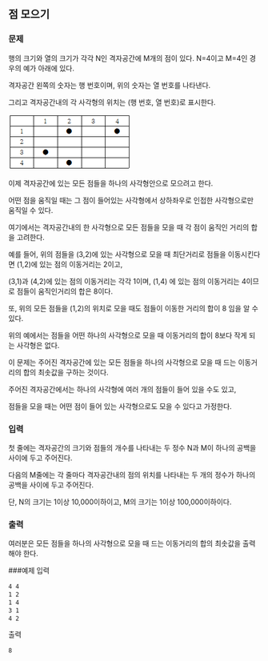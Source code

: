 ## 점 모으기

### 문제


행의 크기와 열의 크기가 각각 N인 격자공간에 M개의 점이 있다. N=4이고 M=4인 경우의 예가 아래에 있다.

격자공간 왼쪽의 숫자는 행 번호이며, 위의 숫자는 열 번호를 나타낸다.

그리고 격자공간내의 각 사각형의 위치는 (행 번호, 열 번호)로 표시한다.

![그림01](20_fig_01.png)



이제 격자공간에 있는 모든 점들을 하나의 사각형안으로 모으려고 한다.

어떤 점을 움직일 때는 그 점이 들어있는 사각형에서 상하좌우로 인접한 사각형으로만 움직일 수 있다.

여기에서는 격자공간내의 한 사각형으로 모든 점들을 모을 때 각 점이 움직인 거리의 합을 고려한다.

예를 들어, 위의 점들을 (3,2)에 있는 사각형으로 모을 때 최단거리로 점들을 이동시킨다면 (1,2)에 있는 점의 이동거리는 2이고,

(3,1)과 (4,2)에 있는 점의 이동거리는 각각 1이며, (1,4) 에 있는 점의 이동거리는 4이므로 점들이 움직인거리의 합은 8이다.

또, 위의 모든 점들을 (1,2)의 위치로 모을 때도 점들이 이동한 거리의 합이 8 임을 알 수 있다.

위의 예에서는 점들을 어떤 하나의 사각형으로 모을 때 이동거리의 합이 8보다 작게 되는 사각형은 없다.

이 문제는 주어진 격자공간에 있는 모든 점들을 하나의 사각형으로 모을 때 드는 이동거리의 합의 최솟값을 구하는 것이다.

주어진 격자공간에서는 하나의 사각형에 여러 개의 점들이 들어 있을 수도 있고,

점들을 모을 때는 어떤 점이 들어 있는 사각형으로도 모을 수 있다고 가정한다.


### 입력
첫 줄에는 격자공간의 크기와 점들의 개수를 나타내는 두 정수 N과 M이 하나의 공백을 사이에 두고 주어진다.

다음의 M줄에는 각 줄마다 격자공간내의 점의 위치를 나타내는 두 개의 정수가 하나의 공백을 사이에 두고 주어진다.

단, N의 크기는 1이상 10,000이하이고, M의 크기는 1이상 100,000이하이다.


### 출력
여러분은 모든 점들을 하나의 사각형으로 모을 때 드는 이동거리의 합의 최솟값을 출력해야 한다.


###예제
입력
```
4 4
1 2
1 4
3 1
4 2
```

출력
```
8
```